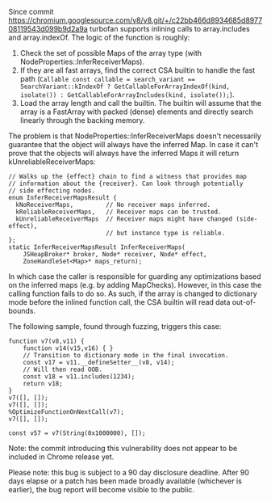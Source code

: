 Since commit https://chromium.googlesource.com/v8/v8.git/+/c22bb466d8934685d897708119543d099b9d2a9a turbofan supports inlining calls to array.includes and array.indexOf. The logic of the function is roughly:

1. Check the set of possible Maps of the array type (with NodeProperties::InferReceiverMaps).
2. If they are all fast arrays, find the correct CSA builtin to handle the fast path (`Callable const callable = search_variant == SearchVariant::kIndexOf ? GetCallableForArrayIndexOf(kind, isolate()) : GetCallableForArrayIncludes(kind, isolate());`).
3. Load the array length and call the builtin. The builtin will assume that the array is a FastArray with packed (dense) elements and directly search linearly through the backing memory.

The problem is that NodeProperties::InferReceiverMaps doesn't necessarily guarantee that the object will always have the inferred Map. In case it can't prove that the objects will always have the inferred Maps it will return kUnreliableReceiverMaps:

    // Walks up the {effect} chain to find a witness that provides map
    // information about the {receiver}. Can look through potentially
    // side effecting nodes.
    enum InferReceiverMapsResult {
      kNoReceiverMaps,         // No receiver maps inferred.
      kReliableReceiverMaps,   // Receiver maps can be trusted.
      kUnreliableReceiverMaps  // Receiver maps might have changed (side-effect),
                               // but instance type is reliable.
    };
    static InferReceiverMapsResult InferReceiverMaps(
        JSHeapBroker* broker, Node* receiver, Node* effect,
        ZoneHandleSet<Map>* maps_return);

In which case the caller is responsible for guarding any optimizations based on the inferred maps (e.g. by adding MapChecks). However, in this case the calling function fails to do so. As such, if the array is changed to dictionary mode before the inlined function call, the CSA builtin will read data out-of-bounds.

The following sample, found through fuzzing, triggers this case: 

    function v7(v8,v11) {
        function v14(v15,v16) { }
        // Transition to dictionary mode in the final invocation.
        const v17 = v11.__defineSetter__(v8, v14);
        // Will then read OOB.
        const v18 = v11.includes(1234);
        return v18;
    }
    v7([], []);
    v7([], []);
    %OptimizeFunctionOnNextCall(v7);
    v7([], []);

    const v57 = v7(String(0x1000000), []);

Note: the commit introducing this vulnerability does not appear to be included in Chrome release yet.

Please note: this bug is subject to a 90 day disclosure deadline. After 90 days elapse
or a patch has been made broadly available (whichever is earlier), the bug
report will become visible to the public.